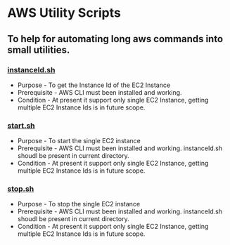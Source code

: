 # AWS Utility Scripts
## To help for automating long aws commands into small utilities.

### [instanceId.sh](/instanceId.sh) 
 - Purpose - To get the Instance Id of the EC2 Instance
 - Prerequisite - AWS CLI must been installed and working.
 - Condition - At present it support only single EC2 Instance, getting multiple EC2 Instance Ids is in future scope.
  
### [start.sh](/start.sh)
 - Purpose - To start the single EC2 instance
 - Prerequisite - AWS CLI must been installed and working. instanceId.sh shoudl be present in current directory.
 - Condition - At present it support only single EC2 Instance, getting multiple EC2 Instance Ids is in future scope.

### [stop.sh](/stop.sh)
 - Purpose - To stop the single EC2 instance
 - Prerequisite - AWS CLI must been installed and working. instanceId.sh shoudl be present in current directory.
 - Condition - At present it support only single EC2 Instance, getting multiple EC2 Instance Ids is in future scope.
